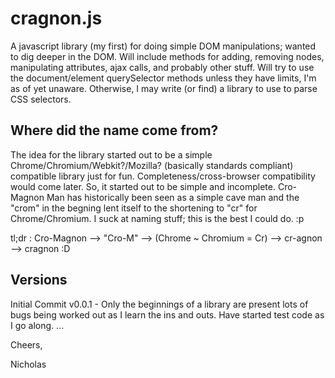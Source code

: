 cragnon.js
==========

A javascript library (my first) for doing simple DOM manipulations; wanted to dig deeper in the DOM. Will include methods for adding, removing nodes, manipulating attributes, ajax calls, and probably other stuff. Will try to use the document/element querySelector methods unless they have limits, I'm as of yet unaware. Otherwise, I may write (or find) a library to use to parse CSS selectors.


Where did the name come from?
-----------------------------

  The idea for the library started out to be a simple Chrome/Chromium/Webkit?/Mozilla? (basically standards compliant) compatible library just for fun. Completeness/cross-browser compatibility would come later. So, it started out to be simple and incomplete. Cro-Magnon Man has historically been seen as a simple cave man and the "crom" in the begning lent itself to the shortening to "cr" for Chrome/Chromium. I suck at naming stuff; this is the best I could do. :p
  
  tl;dr : Cro-Magnon --> "Cro-M" --> (Chrome ~ Chromium = Cr) --> cr-agnon --> cragnon  :D


Versions
--------
Initial Commit
v0.0.1 - Only the beginnings of a library are present lots of bugs being worked out as I learn the ins and outs. Have started test code as I go along. 
...



Cheers,

Nicholas